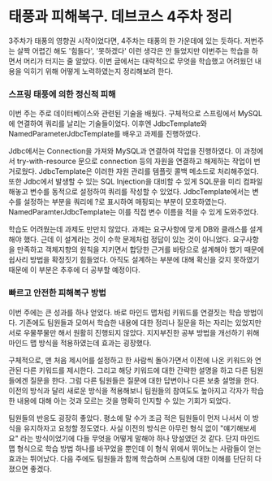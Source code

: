 태풍과 피해복구. 데브코스 4주차 정리
===





3주차가 태풍의 영향권 시작이었다면, 4주차는 태풍의 한 가운데에 있는 듯하다. 저번주는 살짝 어렵긴 해도 '힘들다', '못하겠다' 이런 생각은 안 들었지만 이번주는 학습을 하면서 머리가 터지는 줄 알았다. 이번 글에서는 대략적으로 무엇을 학습했고 어려웠던 내용을 익히기 위해 어떻게 노력하였는지 정리해보려 한다.



### **스프링 태풍에 의한 정신적 피해**

이번 주는 주로 데이터베이스와 관련된 기술을 배웠다. 구체적으로 스프링에서 MySQL에 연결하여 쿼리를 날리는 기술들이었다. 이후엔 JdbcTemplate와 NamedParameterJdbcTemplate를 배우고 과제를 진행하였다.

Jdbc에서는 Connection을 가져와 MySQL과 연결하여 작업을 진행하였다. 이 과정에서 try-with-resource 문으로 connection 등의 자원을 연결하고 해제하는 작업이 번거로웠다. JdbcTemplate은 이러한 자원 관리를 템플릿 콜백 메소드로 처리해주었다. 또한 Jdbc에서 발생할 수 있는 SQL Injection을 대비할 수 있게 SQL문을 미리 컴파일 해놓고 변수를 동적으로 설정하여 쿼리를 작성할 수 있었다. JdbcTemplate에서는 변수를 설정하는 부분을 쿼리에 ?로 표시하여 매핑되는 부분이 모호하였는다. NamedParamterJdbcTemplate는 이를 직접 변수 이름을 적을 수 있게 도와주었다. 

학습도 어려웠는데 과제도 만만치 않았다. 과제는 요구사항에 맞게 DB와 클래스를 설계해야 했다. 근데 이 설계라는 것이 수학 문제처럼 정답이 있는 것이 아니었다. 요구사항을 만족하고 객체지향의 원칙을 지키면서 합당한 근거를 바탕으로 설계해야 했기 때문에 쉽사리 방법을 확정짓기 힘들었다. 아직도 설계하는 부분에 대해 확신을 갖지 못하였기 때문에 이 부분은 추후에 더 공부할 예정이다.



### **빠르고 안전한 피해복구 방법**

이번 주에는 큰 성과를 하나 얻었다. 바로 마인드 맵처럼 키워드를 연결짓는 학습 방법이다. 기존에도 팀원들과 모여서 학습한 내용에 대한 정리나 질문을 하는 자리는 있었지만 서로 우물쭈물만 해서 원활히 진행되지 않았다. 지지부진한 공부 방법을 개선하기 위해 마인드 맵 방식을 적용하였는데 효과는 굉장했다.

구체적으로, 맨 처음 제시어를 설정하고 한 사람씩 돌아가면서 이전에 나온 키워드와 연관된 다른 키워드를 제시한다. 그리고 해당 키워드에 대한 간략한 설명을 하고 다른 팀원들에겐 질문을 한다. 그럼 다른 팀원들은 질문에 대한 답변이나 다른 보충 설명을 한다. 이전의 방식과 달리 새로운 방식을 적용해보니 팀원들의 참여도도 높아지고 각자가 학습한 내용에 대해 아는 것과 모르는 것을 명확히 인지할 수 있는 기회가 되었다.

팀원들의 반응도 굉장히 좋았다. 평소에 말 수가 조금 적은 팀원들이 먼저 나서서 이 방식을 유지하자고 요청할 정도였다. 사실 이전의 방식은 아무런 형식 없이 "얘기해보세요" 라는 방식이었기에 다들 무엇을 어떻게 말해야 하나 망설였던 것 같다. 단지 마인드 맵 형식으로 학습 방법 하나를 바꾸었을 뿐인데 이 형식 위에서 뛰어노는 사람들이 얻는 효과는 뛰어났다. 다음 주에도 팀원들과 함께 학습하며 스프링에 대한 이해를 단단히 다졌으면 좋겠다.